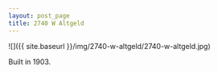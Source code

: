 ```yaml
---
layout: post_page
title: 2740 W Altgeld
---
```


![]({{ site.baseurl }}/img/2740-w-altgeld/2740-w-altgeld.jpg)

Built in 1903.
